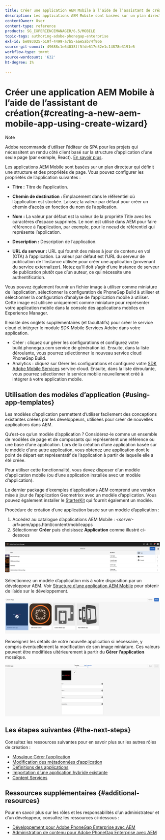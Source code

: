 ```yaml
---
title: Créer une application AEM Mobile à l’aide de l’assistant de création
description: Les applications AEM Mobile sont basées sur un plan directeur qui définit une structure et des propriétés de page. Consultez cette page pour en savoir plus sur la création d’une application basée sur un modèle d’application.
contentOwner: User
content-type: reference
products: SG_EXPERIENCEMANAGER/6.5/MOBILE
topic-tags: authoring-adobe-phonegap-enterprise
exl-id: be093025-b19f-4499-a7b5-aae5ab74f966
source-git-commit: 49688c1e64038ff5fde617e52e1c14878e3191e5
workflow-type: tm+mt
source-wordcount: '632'
ht-degree: 1%

---
```


# Créer une application AEM Mobile à l’aide de l’assistant de création{#creating-a-new-aem-mobile-app-using-create-wizard}

>[!NOTE]
>
>Adobe recommande d’utiliser l’éditeur de SPA pour les projets qui nécessitent un rendu côté client basé sur la structure d’application d’une seule page (par exemple, React). [En savoir plus](/help/sites-developing/spa-overview.md).

Les applications AEM Mobile sont basées sur un plan directeur qui définit une structure et des propriétés de page. Vous pouvez configurer les propriétés de l’application suivantes :

* **Titre :** Titre de l’application.
* **Chemin de destination :** Emplacement dans le référentiel où l’application est stockée. Laissez la valeur par défaut pour créer un chemin d’accès en fonction du nom de l’application.

* **Nom :** La valeur par défaut est la valeur de la propriété Title avec les caractères d’espace supprimés. Le nom est utilisé dans AEM pour faire référence à l’application, par exemple, pour le noeud de référentiel qui représente l’application.
* **Description :** Description de l’application.
* **URL du serveur :** URL qui fournit des mises à jour de contenu en vol (OTA) à l’application. La valeur par défaut est l’URL du serveur de publication de l’instance utilisée pour créer une application (provenant du service externalizer). Notez qu’il doit s’agir d’une instance de serveur de publication plutôt que d’un auteur, ce qui nécessite une authentification.

Vous pouvez également fournir un fichier image à utiliser comme miniature de l’application, sélectionner la configuration de PhoneGap Build à utiliser et sélectionner la configuration d’analyse de l’application mobile à utiliser. Cette image est utilisée uniquement comme miniature pour représenter votre application mobile dans la console des applications mobiles en Experience Manager.

Il existe des onglets supplémentaires (et facultatifs) pour créer le service cloud et intégrer le module SDK Mobile Services Adobe dans votre application.

* Créer : cliquez sur gérer les configurations et configurez votre build.phonegap.com service de génération ici. Ensuite, dans la liste déroulante, vous pourrez sélectionner le nouveau service cloud PhoneGap Build.
* Analytics : cliquez sur Gérer les configurations et configurez votre [SDK Adobe Mobile Services](https://experienceleague.adobe.com/docs/mobile-services/using/home.html) service cloud. Ensuite, dans la liste déroulante, vous pourrez sélectionner le service mobile nouvellement créé à intégrer à votre application mobile.

## Utilisation des modèles d’application {#using-app-templates}

Les modèles d’application permettent d’utiliser facilement des conceptions existantes créées par les développeurs, utilisées pour créer de nouvelles applications dans AEM.

Qu’est-ce qu’un modèle d’application ? Considérez-le comme un ensemble de modèles de page et de composants qui représentent une référence ou une base d’une application.
Lors de la création d’une application basée sur le modèle d’une autre application, vous obtenez une application dont le point de départ est représentatif de l’application à partir de laquelle elle a été créée.

Pour utiliser cette fonctionnalité, vous devez disposer d’un modèle d’application mobile (ou d’une application installée avec un modèle d’application).

Le dernier package d’exemples d’applications AEM comprend une version mise à jour de l’application Geometrixx avec un modèle d’application. Vous pouvez également installer le [StarterKit](https://github.com/Adobe-Marketing-Cloud-Apps/aem-phonegap-starter-kit) qui fournit également un modèle.

Procédure de création d’une application basée sur un modèle d’application :

1. Accédez au catalogue d’applications AEM Mobile : &lt;*server-url*>aem/apps.html/content/mobileapps
1. Sélectionner **Créer** puis choisissez **Application** comme illustré ci-dessous

![chlimage_1-158](assets/chlimage_1-158.png)

Sélectionnez un modèle d’application mis à votre disposition par un développeur AEM. Voir [Structure d’une application AEM Mobile](/help/mobile/phonegap-structure-an-app.md) pour obtenir de l’aide sur le développement.

![chlimage_1-159](assets/chlimage_1-159.png)

Renseignez les détails de votre nouvelle application si nécessaire, y compris éventuellement la modification de son image miniature. Ces valeurs peuvent être modifiées ultérieurement à partir du **Gérer l’application** mosaïque.

![chlimage_1-160](assets/chlimage_1-160.png)

## Les étapes suivantes {#the-next-steps}

Consultez les ressources suivantes pour en savoir plus sur les autres rôles de création :

* [Mosaïque Gérer l’application](/help/mobile/phonegap-app-details-tile.md)
* [Modification des métadonnées d’application](/help/mobile/phonegap-editmetadata.md)
* [Définitions des applications](/help/mobile/phonegap-app-definitions.md)
* [Importation d’une application hybride existante](/help/mobile/phonegap-adding-content-to-imported-app.md)
* [Content Services](/help/mobile/develop-content-as-a-service.md)

## Ressources supplémentaires {#additional-resources}

Pour en savoir plus sur les rôles et les responsabilités d’un administrateur et d’un développeur, consultez les ressources ci-dessous :

* [Développement pour Adobe PhoneGap Enterprise avec AEM](/help/mobile/developing-in-phonegap.md)
* [Administration de contenu pour Adobe PhoneGap Enterprise avec AEM](/help/mobile/administer-phonegap.md)
